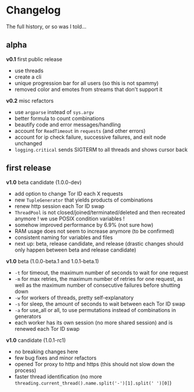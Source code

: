 # Changelog

<summary>The full history, or so was I told...</summary>

## alpha

**v0.1** first public release

- use threads
- create a cli
- unique progression bar for all users (so this is not spammy)
- removed color and emotes from streams that don't support it

**v0.2** misc refactors

- use `argparse` instead of `sys.argv`
- better formula to count combinations
- beautify code and error messages/handling
- account for `ReadTimeout` in `requests` (and other errors)
- account for ip check failure, successive failures, and exit node unchanged
- `logging.critical` sends SIGTERM to all threads and shows cursor back

## first release

**v1.0** beta candidate (1.0.0-dev)

- add option to change Tor ID each X requests
- new `TupleGenerator` that yields products of combinations
- renew http session each Tor ID swap
- `ThreadPool` is not closed/joined/terminated/deleted and then recreated anymore ! we use POSIX condition variables !
- somehow improved performance by 6.9% (not sure how)
- RAM usage does not seem to increase anymore (to be confirmed)
- consistent naming for variables and files
- next up: beta, release candidate, and release (drastic changes should only happen between beta and release candidate)

**v1.0** beta (1.0.0-beta.1 and 1.0.1-beta.1)

- `-t` for timeout, the maximum number of seconds to wait for one request
- `-m` for max retries, the maximum number of retries for one request, as well as the maximum number of consecutive failures before shutting down
- `-w` for workers of threads, pretty self-explanatory
- `-s` for sleep, the amount of seconds to wait between each Tor ID swap
- `-a` for use_all or all, to use permutations instead of combinations in generators
- each worker has its own session (no more shared session) and is renewed each Tor ID swap

**v1.0** candidate (1.0.1-rc1)

- no breaking changes here
- few bug fixes and minor refactors
- opened Tor proxy to http and https (this should not slow down the process)
- faster thread identification (no more `threading.current_thread().name.split('-')[1].split(' ')[0]`)
